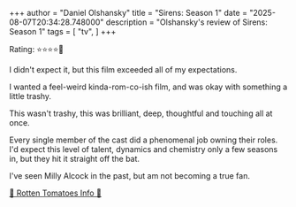 +++
author = "Daniel Olshansky"
title = "Sirens: Season 1"
date = "2025-08-07T20:34:28.748000"
description = "Olshansky's review of Sirens: Season 1"
tags = [
    "tv",
]
+++

Rating: ⭐⭐⭐⭐🌟

I didn't expect it, but this film exceeded all of my expectations.

I wanted a feel-weird kinda-rom-co-ish film, and was okay with something a little trashy.

This wasn't trashy, this was brilliant, deep, thoughtful and touching all at once.

Every single member of the cast did a phenomenal job owning their roles. I'd expect
this level of talent, dynamics and chemistry only a few seasons in, but they hit it
straight off the bat.

I've seen Milly Alcock in the past, but am not becoming a true fan.

[🍅 Rotten Tomatoes Info 🍅](https://www.rottentomatoes.com/tv/sirens_2025/s01)
